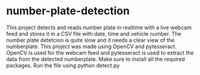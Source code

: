 # number-plate-detection
This project detects and reads number plate in realtime with a live webcam feed and stores it in a CSV file with date, time and vehicle number.
The number plate detetcion is quite slow and it needs a clear view of the numberplate. This project was made using OpenCV and pytesseract.
OpenCV is used for the webcam feed and pytesseract is used to extract the data from the detected numberplate.
Make sure to install all the required packages. 
Run the file using python detect.py

